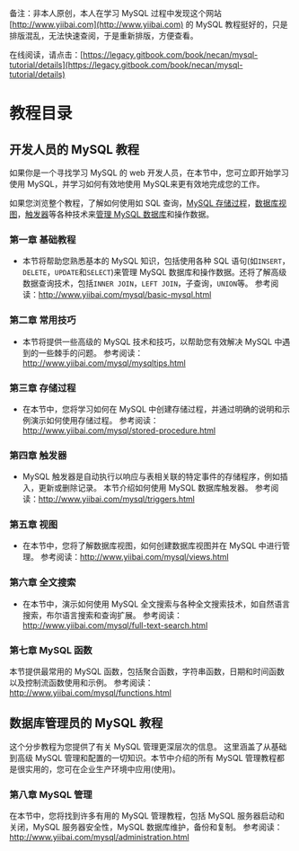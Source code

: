 备注：非本人原创，本人在学习 MySQL 过程中发现这个网站 [http://www.yiibai.com](http://www.yiibai.com) 的 MySQL 教程挺好的，只是排版混乱，无法快速查阅，于是重新排版，方便查看。

在线阅读，请点击：[https://legacy.gitbook.com/book/necan/mysql-tutorial/details](https://legacy.gitbook.com/book/necan/mysql-tutorial/details)

# 教程目录

## 开发人员的 MySQL 教程

如果你是一个寻找学习 MySQL 的 web 开发人员，在本节中，您可立即开始学习使用 MySQL，并学习如何有效地使用 MySQL来更有效地完成您的工作。

如果您浏览整个教程，了解如何使用如 SQL 查询，[MySQL 存储过程](http://www.yiibai.com/mysql/stored-procedure.html)，[数据库视图](http://www.yiibai.com/mysql/views.html)，[触发器](http://www.yiibai.com/mysql/triggers.html)等各种技术来[管理 MySQL 数据库](http://www.yiibai.com/mysql/create-drop-database.html)和操作数据。

### 第一章 基础教程

- 本节将帮助您熟悉基本的 MySQL 知识，包括使用各种 SQL 语句(如`INSERT`，`DELETE`，`UPDATE`和`SELECT`)来管理 MySQL 数据库和操作数据。还将了解高级数据查询技术，包括`INNER JOIN`，`LEFT JOIN`，子查询，`UNION`等。
  参考阅读：<http://www.yiibai.com/mysql/basic-mysql.html>

### 第二章 常用技巧

- 本节将提供一些高级的 MySQL 技术和技巧，以帮助您有效解决 MySQL 中遇到的一些棘手的问题。
  参考阅读：<http://www.yiibai.com/mysql/mysqltips.html>

### 第三章 存储过程

- 在本节中，您将学习如何在 MySQL 中创建存储过程，并通过明确的说明和示例演示如何使用存储过程。
  参考阅读：<http://www.yiibai.com/mysql/stored-procedure.html>

### 第四章 触发器

- MySQL 触发器是自动执行以响应与表相关联的特定事件的存储程序，例如插入，更新或删除记录。 本节介绍如何使用 MySQL 数据库触发器。
  参考阅读：<http://www.yiibai.com/mysql/triggers.html>

### 第五章 视图

- 在本节中，您将了解数据库视图，如何创建数据库视图并在 MySQL 中进行管理。
  参考阅读：<http://www.yiibai.com/mysql/views.html>

### 第六章 全文搜索

- 在本节中，演示如何使用 MySQL 全文搜索与各种全文搜索技术，如自然语言搜索，布尔语言搜索和查询扩展。
  参考阅读：<http://www.yiibai.com/mysql/full-text-search.html>

### 第七章 MySQL 函数

本节提供最常用的 MySQL 函数，包括聚合函数，字符串函数，日期和时间函数以及控制流函数使用和示例。
参考阅读：<http://www.yiibai.com/mysql/functions.html>

## 数据库管理员的 MySQL 教程

这个分步教程为您提供了有关 MySQL 管理更深层次的信息。
这里涵盖了从基础到高级 MySQL 管理和配置的一切知识。本节中介绍的所有 MySQL 管理教程都是很实用的，您可在企业生产环境中应用(使用)。

### 第八章 MySQL 管理

在本节中，您将找到许多有用的 MySQL 管理教程，包括 MySQL 服务器启动和关闭，MySQL 服务器安全性，MySQL 数据库维护，备份和复制。
参考阅读：<http://www.yiibai.com/mysql/administration.html>
